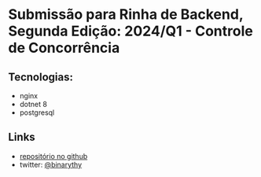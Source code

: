 # Submissão para Rinha de Backend, Segunda Edição: 2024/Q1 - Controle de Concorrência

## Tecnologias:
- nginx
- dotnet 8
- postgresql

## Links
- [repositório no github](https://github.com/thyagopiske/rinha-backend-2/)
- twitter: [@binarythy](https://twitter.com/binarythy) 
